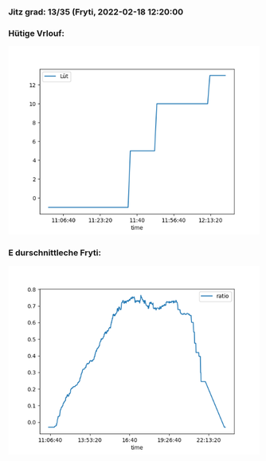 ### Jitz grad: 13/35 (Fryti, 2022-02-18 12:20:00

### Hütige Vrlouf:
![Graph](Today.png)

### E durschnittleche Fryti:
![Graph](Fryti.png)